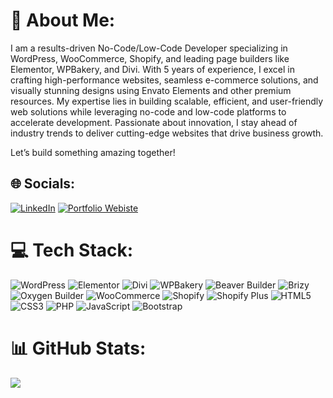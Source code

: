 # 💫 About Me:
I am a results-driven <strog>No-Code/Low-Code Developer specializing in WordPress, WooCommerce, Shopify, and leading page builders like Elementor, WPBakery, and Divi</strong>. With 5 years of experience, I excel in crafting high-performance websites, seamless e-commerce solutions, and visually stunning designs using Envato Elements and other premium resources. My expertise lies in building scalable, efficient, and user-friendly web solutions while leveraging no-code and low-code platforms to accelerate development. Passionate about innovation, I stay ahead of industry trends to deliver cutting-edge websites that drive business growth.

Let’s build something amazing together!
<br>


## 🌐 Socials:
[![LinkedIn](https://img.shields.io/badge/LinkedIn-%230077B5.svg?logo=linkedin&logoColor=white)](https://linkedin.com/in/https://www.linkedin.com/in/) [![Portfolio Webiste](https://img.shields.io/badge/-website-FE7A16?logo=stack-overflow&logoColor=white)](https://asadejaz.store/)

# 💻 Tech Stack:
![WordPress](https://img.shields.io/badge/WordPress-%23117AC9.svg?style=for-the-badge&logo=wordpress&logoColor=white) ![Elementor](https://img.shields.io/badge/Elementor-%23D83B77.svg?style=for-the-badge&logo=elementor&logoColor=white) ![Divi](https://img.shields.io/badge/Divi-%236C4B99.svg?style=for-the-badge&logo=divi&logoColor=white) ![WPBakery](https://img.shields.io/badge/WPBakery-%23007CFF.svg?style=for-the-badge&logo=wordpress&logoColor=white) ![Beaver Builder](https://img.shields.io/badge/Beaver%20Builder-%23E86D1F.svg?style=for-the-badge&logo=beaverbuilder&logoColor=white) ![Brizy](https://img.shields.io/badge/Brizy-%234A90E2.svg?style=for-the-badge&logo=brizy&logoColor=white) ![Oxygen Builder](https://img.shields.io/badge/Oxygen%20Builder-%236D4A99.svg?style=for-the-badge&logo=oxygenbuilder&logoColor=white) ![WooCommerce](https://img.shields.io/badge/WooCommerce-%235F259F.svg?style=for-the-badge&logo=woocommerce&logoColor=white) ![Shopify](https://img.shields.io/badge/Shopify-%237AB55C.svg?style=for-the-badge&logo=shopify&logoColor=white) ![Shopify Plus](https://img.shields.io/badge/Shopify%20Plus-%237AB55C.svg?style=for-the-badge&logo=shopify&logoColor=white) ![HTML5](https://img.shields.io/badge/HTML5-%23E34F26.svg?style=for-the-badge&logo=html5&logoColor=white) ![CSS3](https://img.shields.io/badge/CSS3-%231572B6.svg?style=for-the-badge&logo=css3&logoColor=white) ![PHP](https://img.shields.io/badge/PHP-%23777BB4.svg?style=for-the-badge&logo=php&logoColor=white) ![JavaScript](https://img.shields.io/badge/JavaScript-%23323330.svg?style=for-the-badge&logo=javascript&logoColor=%23F7DF1E) ![Bootstrap](https://img.shields.io/badge/Bootstrap-%23563D7C.svg?style=for-the-badge&logo=bootstrap&logoColor=white) 

# 📊 GitHub Stats:
![](https://github-readme-streak-stats.herokuapp.com/?user=muhammadawais05&theme=dark&hide_border=false)<br/>
